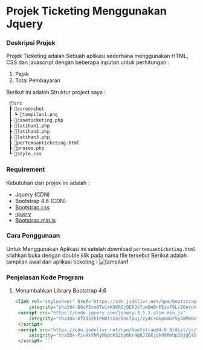 # Projek Ticketing Menggunakan Jquery

### Deskripsi Projek
Projek Ticketing adalah Sebuah aplikasi sederhana menggunakan HTML, CSS dan javascript dengan beberapa inputan untuk perhitungan :

1. Pajak
2. Total Pembayaran 

Berikut ini adalah Struktur project saya : 
```markdown
 📦src
 ┣ 📂screenshot
 ┃ ┗ 📜tampilan1.png
 ┣ 📜caseticketing.php
 ┣ 📜latihan1.php
 ┣ 📜latihan2.php
 ┣ 📜latihan3.php
 ┣ 📜pertemuanticketing.html
 ┣ 📜proses.php
 ┗ 📜style.css
 ```

### Requirement 
Kebutuhan dari projek ini adalah :

* Jquery (CDN) 
* Bootstrap 4.6 (CDN)
* [Bootstrap.css](https://cdn.jsdelivr.net/npm/bootstrap@4.6.0/dist/css/bootstrap.min.css)
* [jquery](https://code.jquery.com/jquery-3.5.1.slim.min.js)
* [Bootstrap.min.js](https://cdn.jsdelivr.net/npm/bootstrap@4.6.0/dist/js/bootstrap.bundle.min.js)

### Cara Penggunaan 
Untuk Menggunakan Aplikasi ini setelah download 
`pertemuanticketing.html` silahkan buka dengan double klik pada nama file tersebut 
Berikut adalah tampilan awal dari aplikasi ticketing : 
![tampilan1](screenshot/tampilan1.png)

### Penjelasan Kode Program
1. Menambahkan Library Bootstrap 4.6 
   ```html    
   <link rel="stylesheet" href="https://cdn.jsdelivr.net/npm/bootstrap@4.6.0/dist/css/bootstrap.min.css"
        integrity="sha384-B0vP5xmATw1+K9KRQjQERJvTumQW0nPEzvF6L/Z6nronJ3oUOFUFpCjEUQouq2+l" crossorigin="anonymous">
    <script src="https://code.jquery.com/jquery-3.5.1.slim.min.js"
        integrity="sha384-DfXdz2htPH0lsSSs5nCTpuj/zy4C+OGpamoFVy38MVBnE+IbbVYUew+OrCXaRkfj" crossorigin="anonymous">
    </script>
    <script src="https://cdn.jsdelivr.net/npm/bootstrap@4.6.0/dist/js/bootstrap.bundle.min.js"
        integrity="sha384-Piv4xVNRyMGpqkS2by6br4gNJ7DXjqk09RmUpJ8jgGtD7zP9yug3goQfGII0yAns" crossorigin="anonymous">
    </script> ```

